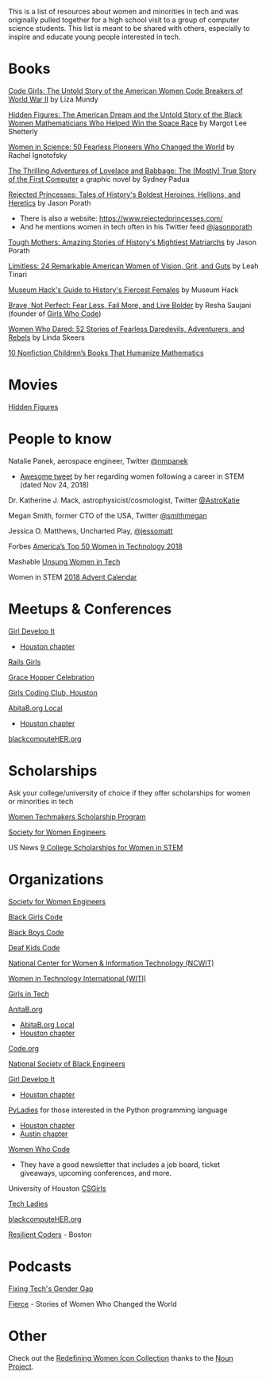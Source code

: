 This is a list of resources about women and minorities in tech and was originally pulled together for a high school visit to a group of computer science students. This list is meant to be shared with others, especially to inspire and educate young people interested in tech.

# Books

[Code Girls: The Untold Story of the American Women Code Breakers of World War II](https://www.amazon.com/Code-Girls-Untold-American-Breakers/dp/0316352535/) by Liza Mundy

[Hidden Figures: The American Dream and the Untold Story of the Black Women Mathematicians Who Helped Win the Space Race](https://www.amazon.com/Hidden-Figures-Illustrated-American-Mathematicians/dp/0062798952/) by Margot Lee Shetterly

[Women in Science: 50 Fearless Pioneers Who Changed the World](https://www.amazon.com/Women-Science-Fearless-Pioneers-Changed/dp/1607749769) by Rachel Ignotofsky

[The Thrilling Adventures of Lovelace and Babbage: The (Mostly) True Story of the First Computer](https://www.amazon.com/Thrilling-Adventures-Lovelace-Babbage-Computer-ebook/dp/B00N6PBHAS/) a graphic novel by Sydney Padua

[Rejected Princesses: Tales of History's Boldest Heroines, Hellions, and Heretics](https://www.amazon.com/Rejected-Princesses-Historys-Heroines-Hellions-ebook/dp/B01BBPVID0/) by Jason Porath
  * There is also a website: https://www.rejectedprincesses.com/
  * And he mentions women in tech often in his Twitter feed [@jasonporath](https://twitter.com/jasonporath)

[Tough Mothers: Amazing Stories of History's Mightiest Matriarchs](https://www.amazon.com/Tough-Mothers-Historys-Mightiest-Matriarchs-ebook/dp/B074DTYLMY) by Jason Porath

[Limitless: 24 Remarkable American Women of Vision, Grit, and Guts](https://www.amazon.com/Limitless-Remarkable-American-Women-Vision/dp/1534418555) by Leah Tinari

[Museum Hack's Guide to History's Fiercest Females](https://www.amazon.com/Museum-Hacks-Historys-Fiercest-Females-ebook/dp/B07HFHJCH2) by Museum Hack

[Brave, Not Perfect: Fear Less, Fail More, and Live Bolder](https://www.amazon.com/Brave-Not-Perfect-Fear-Bolder/dp/1524762334/) by Resha Saujani (founder of [Girls Who Code](https://girlswhocode.com/))

[Women Who Dared: 52 Stories of Fearless Daredevils, Adventurers, and Rebels](https://www.amazon.com/gp/product/1492653276) by Linda Skeers

[10 Nonfiction Children’s Books That Humanize Mathematics](https://www.kqed.org/mindshift/54983/10-nonfiction-childrens-books-that-humanize-mathematics)

# Movies

[Hidden Figures](https://www.amazon.com/Hidden-Figures-Taraji-P-Henson/dp/B01MS4V81A)

# People to know

Natalie Panek, aerospace engineer, Twitter [@nmpanek](https://twitter.com/nmpanek)
  * [Awesome tweet](https://twitter.com/nmpanek/status/1066441142974111744/photo/1) by her regarding women following a career in STEM (dated Nov 24, 2018)

Dr. Katherine J. Mack, astrophysicist/cosmologist, Twitter [@AstroKatie](https://twitter.com/AstroKatie)

Megan Smith, former CTO of the USA, Twitter [@smithmegan](https://twitter.com/smithmegan)

Jessica O. Matthews, Uncharted Play, [@jessomatt](https://twitter.com/jessomatt)

Forbes [America’s Top 50 Women in Technology 2018](https://www.forbes.com/sites/helenpopkin/2018/11/29/forbes-list-americas-top-50-women-in-tech-2018/#4ea8dcd24b71)

Mashable [Unsung Women in Tech](https://mashable.com/2018/03/08/unsung-women-in-tech/#QWFwD_yR7kqk)

Women in STEM [2018 Advent Calendar](https://findingada.com/blog/2018/12/01/women-in-stem-advent-calendar-day-1-tapputi/)

# Meetups & Conferences 

[Girl Develop It](https://www.girldevelopit.com/)
* [Houston chapter](https://www.girldevelopit.com/chapters/houston)

[Rails Girls](http://railsgirls.com/)

[Grace Hopper Celebration](https://ghc.anitab.org/)

[Girls Coding Club, Houston](https://www.meetup.com/Girls-Coding-Club/)

[AbitaB.org Local](https://community.anitab.org/groups/)
  * [Houston chapter](https://community.anitab.org/groups/houston/)

[blackcomputeHER.org](https://blackcomputeher.org/)

# Scholarships

Ask your college/university of choice if they offer scholarships for women or minorities in tech

[Women Techmakers Scholarship Program](http://www.google.com/anitaborg/)

[Society for Women Engineers](http://societyofwomenengineers.swe.org/index.php/scholarships#activePanels_)

US News [9 College Scholarships for Women in STEM](https://www.usnews.com/news/blogs/stem-education/2011/12/13/9-college-scholarships-for-women-in-stem)

# Organizations

[Society for Women Engineers](http://societyofwomenengineers.swe.org/)

[Black Girls Code](http://www.blackgirlscode.com/)

[Black Boys Code](http://www.blackgirlscode.com/black-boys-code.html)

[Deaf Kids Code](https://www.deafkidscode.org/)

[National Center for Women & Information Technology (NCWIT)](https://www.ncwit.org/)

[Women in Technology International (WITI)](https://www.witi.com/)

[Girls in Tech](http://girlsintech.org/)

[AnitaB.org](https://anitab.org/)
  * [AbitaB.org Local](https://community.anitab.org/groups/)
  * [Houston chapter](https://community.anitab.org/groups/houston/)

[Code.org](https://code.org/)

[National Society of Black Engineers](http://www.nsbe.org/home.aspx)

[Girl Develop It](https://www.girldevelopit.com/)
  * [Houston chapter](https://www.girldevelopit.com/chapters/houston)

[PyLadies](https://www.pyladies.com/) for those interested in the Python programming language
  * [Houston chapter](https://www.meetup.com/Houston_PyLadies/)
  * [Austin chapter](https://www.meetup.com/PyLadies-ATX/)

[Women Who Code](https://www.womenwhocode.com/)
  * They have a good newsletter that includes a job board, ticket giveaways, upcoming conferences, and more.

University of Houston [CSGirls](https://csgirls.org/)

[Tech Ladies](https://www.hiretechladies.com/)

[blackcomputeHER.org](https://blackcomputeher.org/)

[Resilient Coders](http://www.resilientcoders.org/) - Boston

# Podcasts

[Fixing Tech's Gender Gap](https://hbr.org/ideacast/2019/02/fixing-techs-gender-gap)

[Fierce](https://www.iheart.com/podcast/1119-fierce-31140164/) - Stories of Women Who Changed the World

# Other

Check out the [Redefining Women Icon Collection](https://thenounproject.com/Iconathon1/collection/redefining-women/) thanks to the [Noun Project](https://blog.thenounproject.com/the-redefining-women-icon-collection-e18e1c4229c7).